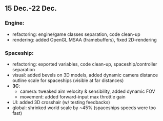 ## 15 Dec.-22 Dec.
### Engine:
+ refactoring: engine/game classes separation, code clean-up
+ rendering: added OpenGL MSAA (framebuffers), fixed 2D-rendering

### Spaceship:
+ refactoring: exported variables, code clean-up, spaceship/controller separation
+ visual: added bevels on 3D models, added dynamic camera distance outline scale for spaceships (visible at far distances)
+ **3C**: 
	+ camera: tweaked aim velocity & sensibility, added dynamic FOV
	+ movement: added forward-input max throttle gain
+ UI: added 3D crosshair (w/ testing feedbacks)
+ global: shrinked world scale by ~45% (spaceships speeds were too fast)